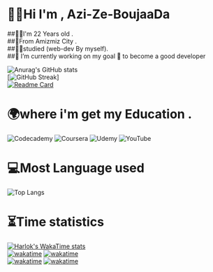 # 👨‍💻Hi I'm , Azi-Ze-BoujaaDa

##🙋‍♂️I'm 22 Years old .</br>
##🌄From Amizmiz City .</br>
##👨‍🎓studied (web-dev By myself).</br>
##🔭 I’m currently working on my goal 🎯 to become a good developer</br>


![Anurag's GitHub stats](https://github-readme-stats.vercel.app/api?username=aziz-boujaada&show_icons=true&theme=radical)</br>
[![GitHub Streak](https://streak-stats.demolab.com?user=aziz-boujaada&theme=radical&hide_border=true&border_radius=4)]</br>
[![Readme Card](https://github-readme-stats.vercel.app/api/pin/?username=aziz-boujaada&repo=Azi-Ze-BoujaaDa)](https://github.com/aziz-boujaada/Azi-Ze-BoujaaDa.git)</br>

# 🌍where i'm get my Education .</br>

![Codecademy](https://img.shields.io/badge/Codecademy-FFF0E5?style=for-the-badge&logo=codecademy&logoColor=1F243A)
![Coursera](https://img.shields.io/badge/Coursera-%230056D2.svg?style=for-the-badge&logo=Coursera&logoColor=white)
![Udemy](https://img.shields.io/badge/Udemy-A435F0?style=for-the-badge&logo=Udemy&logoColor=white)
![YouTube](https://img.shields.io/badge/YouTube-%23FF0000.svg?style=for-the-badge&logo=YouTube&logoColor=white)


 # 💻Most Language used
![Top Langs](https://github-readme-stats.vercel.app/api/top-langs/?username=aziz-boujaada&progress=true)
# ⏳Time statistics
[![Harlok's WakaTime stats](https://github-readme-stats.vercel.app/api/wakatime?username=azizboujaada12)](https://github.com/aziz-boujaada/Azi-Ze-BoujaaDa.git)</br>
[![wakatime](https://wakatime.com/badge/user/a0e748c7-15a7-4ea2-a2ab-2d873950c38f/project/b9fb43f2-c6a8-458d-b35d-9450b27b5be8.svg)](https://wakatime.com/badge/user/a0e748c7-15a7-4ea2-a2ab-2d873950c38f/project/b9fb43f2-c6a8-458d-b35d-9450b27b5be8)
[![wakatime](https://wakatime.com/badge/user/a0e748c7-15a7-4ea2-a2ab-2d873950c38f/project/b9fb43f2-c6a8-458d-b35d-9450b27b5be8.svg)](https://wakatime.com/badge/user/a0e748c7-15a7-4ea2-a2ab-2d873950c38f/project/b9fb43f2-c6a8-458d-b35d-9450b27b5be8)</br>
[![wakatime](https://wakatime.com/badge/user/a0e748c7-15a7-4ea2-a2ab-2d873950c38f/project/370488af-ba06-43c6-8103-821f69e6148e.svg)](https://wakatime.com/badge/user/a0e748c7-15a7-4ea2-a2ab-2d873950c38f/project/370488af-ba06-43c6-8103-821f69e6148e)
[![wakatime](https://wakatime.com/badge/user/a0e748c7-15a7-4ea2-a2ab-2d873950c38f.svg)](https://wakatime.com/@a0e748c7-15a7-4ea2-a2ab-2d873950c38f)
